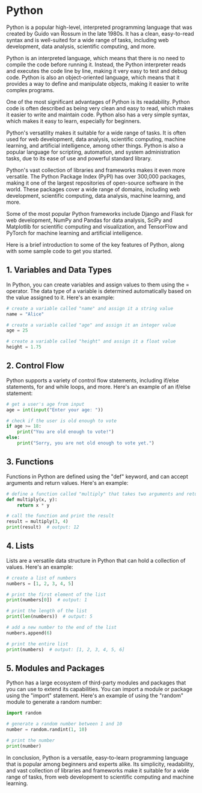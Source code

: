 # Python

Python is a popular high-level, interpreted programming language that was created by Guido van Rossum in the late 1980s. It has a clean, easy-to-read syntax and is well-suited for a wide range of tasks, including web development, data analysis, scientific computing, and more. 

Python is an interpreted language, which means that there is no need to compile the code before running it. Instead, the Python interpreter reads and executes the code line by line, making it very easy to test and debug code. Python is also an object-oriented language, which means that it provides a way to define and manipulate objects, making it easier to write complex programs.

One of the most significant advantages of Python is its readability. Python code is often described as being very clean and easy to read, which makes it easier to write and maintain code. Python also has a very simple syntax, which makes it easy to learn, especially for beginners.

Python's versatility makes it suitable for a wide range of tasks. It is often used for web development, data analysis, scientific computing, machine learning, and artificial intelligence, among other things. Python is also a popular language for scripting, automation, and system administration tasks, due to its ease of use and powerful standard library.

Python's vast collection of libraries and frameworks makes it even more versatile. The Python Package Index (PyPI) has over 300,000 packages, making it one of the largest repositories of open-source software in the world. These packages cover a wide range of domains, including web development, scientific computing, data analysis, machine learning, and more.

Some of the most popular Python frameworks include Django and Flask for web development, NumPy and Pandas for data analysis, SciPy and Matplotlib for scientific computing and visualization, and TensorFlow and PyTorch for machine learning and artificial intelligence. 

Here is a brief introduction to some of the key features of Python, along with some sample code to get you started.

## 1. Variables and Data Types

In Python, you can create variables and assign values to them using the = operator. The data type of a variable is determined automatically based on the value assigned to it. Here's an example:

```python
# create a variable called "name" and assign it a string value
name = "Alice"

# create a variable called "age" and assign it an integer value
age = 25

# create a variable called "height" and assign it a float value
height = 1.75
```

## 2.   Control Flow

Python supports a variety of control flow statements, including if/else statements, for and while loops, and more. Here's an example of an if/else statement:

```python
# get a user's age from input
age = int(input("Enter your age: "))

# check if the user is old enough to vote
if age >= 18:
    print("You are old enough to vote!")
else:
    print("Sorry, you are not old enough to vote yet.")
```

## 3.  Functions

Functions in Python are defined using the "def" keyword, and can accept arguments and return values. Here's an example:

```python
# define a function called "multiply" that takes two arguments and returns their product
def multiply(x, y):
    return x * y

# call the function and print the result
result = multiply(3, 4)
print(result)  # output: 12
```

## 4.  Lists

Lists are a versatile data structure in Python that can hold a collection of values. Here's an example:

```python
# create a list of numbers
numbers = [1, 2, 3, 4, 5]

# print the first element of the list
print(numbers[0])  # output: 1

# print the length of the list
print(len(numbers))  # output: 5

# add a new number to the end of the list
numbers.append(6)

# print the entire list
print(numbers)  # output: [1, 2, 3, 4, 5, 6]
```

## 5.  Modules and Packages

Python has a large ecosystem of third-party modules and packages that you can use to extend its capabilities. You can import a module or package using the "import" statement. Here's an example of using the "random" module to generate a random number:

```python
import random

# generate a random number between 1 and 10
number = random.randint(1, 10)

# print the number
print(number)
```

In conclusion, Python is a versatile, easy-to-learn programming language that is popular among beginners and experts alike. Its simplicity, readability, and vast collection of libraries and frameworks make it suitable for a wide range of tasks, from web development to scientific computing and machine learning.